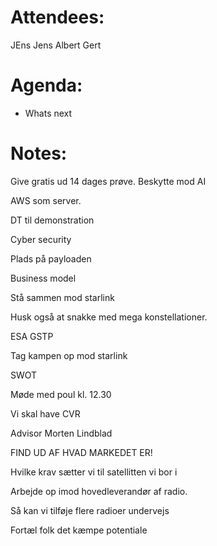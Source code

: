 
# Attendees:
JEns 
Jens 
Albert 
Gert 

# Agenda:

- Whats next

# Notes:
Give gratis ud 14 dages prøve. 
Beskytte mod AI

AWS som server. 

DT til demonstration

Cyber security 

Plads på payloaden 

Business model 

Stå sammen mod starlink

Husk også at snakke med mega konstellationer. 

ESA GSTP

Tag kampen op mod starlink 

SWOT

Møde med poul kl. 12.30

Vi skal have CVR

Advisor Morten Lindblad

FIND UD AF HVAD MARKEDET ER!

Hvilke krav sætter vi til satellitten vi bor i

Arbejde op imod hovedleverandør af radio. 

Så kan vi tilføje flere radioer undervejs

Fortæl folk det kæmpe potentiale

